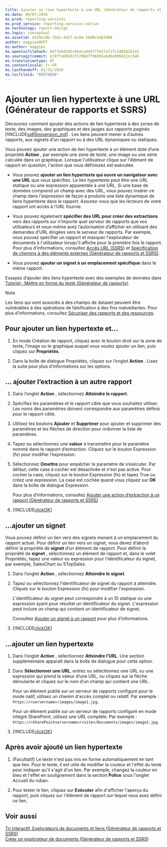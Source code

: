 ```yaml
---
title: Ajouter un lien hypertexte à une URL (Générateur de rapports et SSRS) | Microsoft Docs
ms.date: 09/07/2016
ms.prod: reporting-services
ms.prod_service: reporting-services-native
ms.technology: report-design
ms.topic: conceptual
ms.assetid: d3392c0b-7b62-4d27-bc04-2bd0c5487d08
author: maggiesMSFT
ms.author: maggies
ms.openlocfilehash: 84f7ebd295cb64ca4d6f77427a727c1d0182b142
ms.sourcegitcommit: b78f7ab9281f570b87f96991ebd9a095812cc546
ms.translationtype: HT
ms.contentlocale: fr-FR
ms.lasthandoff: 01/31/2020
ms.locfileid: "65574826"
---
```

# <a name="add-a-hyperlink-to-a-url-report-builder-and-ssrs"></a>Ajouter un lien hypertexte à une URL (Générateur de rapports et SSRS)
Découvrez comment ajouter des actions de lien hypertexte à des zones de texte, des images, des graphiques et des jauges aux rapports paginés [!INCLUDE[ssRSnoversion_md](../../includes/ssrsnoversion-md.md)]  . Les liens peuvent mener à d’autres rapports, aux signets d’un rapport ou à des URL dynamiques ou statiques. 

 Vous pouvez ajouter une action de lien hypertexte à un élément doté d’une propriété **Action** , par exemple une zone de texte, une image ou une série calculée dans un graphique. Lorsque l'utilisateur clique sur l'élément de rapport en question, l'action que vous définissez est exécutée.  
  
*   Vous pouvez **ajouter un lien hypertexte qui ouvre un navigateur avec une URL** que vous spécifiez. Le lien hypertexte peut être une URL statique ou une expression apparentée à une URL. Si une base de données comprend un champ avec des URL, vous pouvez insérer ce champ dans l'expression de façon à produire une liste dynamique de liens hypertexte dans le rapport. Assurez-vous que les lecteurs de votre rapport ont accès à l’URL fournie.  
   
*  Vous pouvez également **spécifier des URL pour créer des extractions** vers des rapports sur n’importe quel serveur de rapports que vos utilisateurs et vous-même avez l’autorisation d’afficher en utilisant des demandes d’URL dirigées vers le serveur de rapports. Par exemple, vous pouvez spécifier un rapport et masquer l'explorateur de documents à l'utilisateur lorsqu'il affiche pour la première fois le rapport. Pour plus d’informations, consultez [Accès URL &#40;SSRS&#41;](../../reporting-services/url-access-ssrs.md) et [Spécification de chemins à des éléments externes &#40;Générateur de rapports et SSRS&#41;](../../reporting-services/report-design/specifying-paths-to-external-items-report-builder-and-ssrs.md).
 
 *  Vous pouvez **ajouter un signet à un emplacement spécifique** dans le même rapport. 
  
Essayez d’ajouter des liens hypertexte avec des exemples de données dans [Tutoriel : Mettre en forme du texte &#40;Générateur de rapports&#41;](../../reporting-services/tutorial-format-text-report-builder.md).  
  
> [!NOTE]  
>  Les liens qui sont associés à des champs de dataset peuvent être vulnérables à des opérations de falsification à des fins malveillantes. Pour plus d’informations, consultez [Sécuriser des rapports et des ressources](../../reporting-services/security/secure-reports-and-resources.md).  
  
## <a name="to-add-a-hyperlink-and"></a>Pour ajouter un lien hypertexte et...   
  
1.  En mode Création de rapport, cliquez avec le bouton droit sur la zone de texte, l’image ou le graphique auquel vous voulez ajouter un lien, puis cliquez sur **Propriétés**.  
  
2.  Dans la boîte de dialogue Propriétés, cliquez sur l’onglet **Action** . Lisez la suite pour plus d’informations sur les options.  

## <a name="-add-drillthrough-to-another-report"></a>... ajouter l’extraction à un autre rapport

1. Dans l’onglet **Action** , sélectionnez **Atteindre le rapport**. 

2. Spécifiez les paramètres et le rapport cible que vous souhaitez utiliser. Les noms des paramètres doivent correspondre aux paramètres définis pour le rapport cible. 

3. Utilisez les boutons **Ajouter** et **Supprimer** pour ajouter et supprimer des paramètres et les flèches de direction pour ordonner la liste de paramètres.

4.  Tapez ou sélectionnez une **valeur** à transmettre pour le paramètre nommé dans le rapport d’extraction. Cliquez sur le bouton Expression (fx) pour modifier l’expression.

5. Sélectionnez **Omettre** pour empêcher le paramètre de s’exécuter. Par défaut, cette case à cocher est désactivée et n'est pas active. Pour cocher la case, cliquez sur le bouton Expression (fx) et tapez True ou créez une expression. La case est cochée quand vous cliquez sur **OK** dans la boîte de dialogue Expression.
  
   Pour plus d’informations, consultez [Ajouter une action d’extraction à un rapport (Générateur de rapports et SSRS)](../../reporting-services/report-design/add-a-drillthrough-action-on-a-report-report-builder-and-ssrs.md) . 
   
6. [!INCLUDE[clickOK](../../includes/clickok-md.md)]  
   
## <a name="-add-a-bookmark"></a>...ajouter un signet

Vous pouvez définir un lien vers des signets menant à un emplacement du rapport actuel. Pour définir un lien vers un signet, vous devez d’abord définir la propriété de **signet** d’un élément de rapport. Pour définir la propriété de **signet** , sélectionnez un élément de rapport et, dans le volet Propriétés, tapez une valeur ou expression pour l’identificateur du signet, par exemple, SalesChart ou 5TopSales.

1. Dans l’onglet **Action** , sélectionnez **Atteindre le signet**. 

2. Tapez ou sélectionnez l’identificateur de signet du rapport à atteindre. Cliquez sur le bouton Expression (fx) pour modifier l'expression. 

   L'identificateur du signet peut correspondre à un ID statique ou une expression ayant pour résultat un identificateur du signet. L'expression peut inclure un champ qui contient un identificateur de signet.
   
   Consultez [Ajouter un signet à un rapport](../../reporting-services/report-design/add-a-bookmark-to-a-report-report-builder-and-ssrs.md) pour plus d’informations.
   
3. [!INCLUDE[clickOK](../../includes/clickok-md.md)]  

## <a name="-add-a-hyperlink"></a>...ajouter un lien hypertexte 
  
1. Dans l’onglet **Action** , sélectionnez **Atteindre l’URL**. Une section supplémentaire apparaît dans la boîte de dialogue pour cette option.  
  
4.  Dans **Sélectionner une URL**, entrez ou sélectionnez une URL ou une expression qui prend la valeur d’une URL, ou cliquez sur la flèche déroulante et cliquez sur le nom d’un champ qui contient une URL. 

    Pour un élément publié sur un serveur de rapports configuré pour le mode natif, utilisez un chemin d'accès complet ou relatif. Par exemple : `https://<servername>/images/image1.jpg`. 
    
    Pour un élément publié sur un serveur de rapports configuré en mode intégré SharePoint, utilisez une URL complète. Par exemple : `https://<SharePointservername>/<site>/Documents/images/image1.jpg`.
  
5.  [!INCLUDE[clickOK](../../includes/clickok-md.md)]  

## <a name="after-you-add-a-hyperlink"></a>Après avoir ajouté un lien hypertexte
  
1.  (Facultatif) Le texte n'est pas mis en forme automatiquement en tant que lien. Pour le texte, il est utile de modifier la couleur et l'effet du texte pour indiquer qu'il s'agit d'un lien. Par exemple, changez la couleur en bleu et l'effet en soulignement dans la section **Police** sous l'onglet Accueil du ruban.  
  
7.  Pour tester le lien, cliquez sur **Exécuter** afin d'afficher l'aperçu du rapport, puis cliquez sur l'élément de rapport sur lequel vous avez défini ce lien.  
  
## <a name="see-also"></a>Voir aussi  
 [Tri interactif, Explorateurs de documents et liens &#40;Générateur de rapports et SSRS&#41;](../../reporting-services/report-design/interactive-sort-document-maps-and-links-report-builder-and-ssrs.md)   
 [Créer un explorateur de documents &#40;Générateur de rapports et SSRS&#41;](../../reporting-services/report-design/create-a-document-map-report-builder-and-ssrs.md)  
  
  
